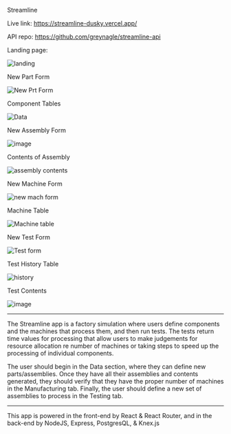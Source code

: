 Streamline

Live link: https://streamline-dusky.vercel.app/

API repo: https://github.com/greynagle/streamline-api

Landing page:

![landing](https://user-images.githubusercontent.com/52943441/87214620-4990e080-c2fc-11ea-856f-989d4dc3dc6d.png)


New Part Form

![New Prt Form](https://user-images.githubusercontent.com/52943441/87214662-ab514a80-c2fc-11ea-8962-50c0144b4fea.png)

Component Tables

![Data](https://user-images.githubusercontent.com/52943441/87214577-d0918900-c2fb-11ea-83de-46e5d7fc14b0.png)

New Assembly Form

![image](https://user-images.githubusercontent.com/52943441/87214651-94aaf380-c2fc-11ea-894b-3bdf332488f1.png)

Contents of Assembly

![assembly contents](https://user-images.githubusercontent.com/52943441/87214611-2f570280-c2fc-11ea-9d4f-1d51fbd406cc.png)

New Machine Form

![new mach form](https://user-images.githubusercontent.com/52943441/87214671-c4f29200-c2fc-11ea-8cf5-cd02531c294f.png)

Machine Table

![Machine table](https://user-images.githubusercontent.com/52943441/87214728-3d595300-c2fd-11ea-89b9-137147c13910.png)

New Test Form

![Test form](https://user-images.githubusercontent.com/52943441/87214677-ddfb4300-c2fc-11ea-80b0-c81a620d9c1d.png)

Test History Table

![history](https://user-images.githubusercontent.com/52943441/87214689-fbc8a800-c2fc-11ea-8dc2-26399f106aef.png)

Test Contents

![image](https://user-images.githubusercontent.com/52943441/87214700-0c791e00-c2fd-11ea-89ef-f260d431fe65.png)

_______________________________________

The Streamline app is a factory simulation where users define components and the machines that process them, and then run tests. The tests return time values for processing that allow users to make judgements for resource allocation re number of machines or taking steps to speed up the processing of individual components.

The user should begin in the Data section, where they can define new parts/assemblies. Once they have all their assemblies and contents generated, they should verify that they have the proper number of machines in the Manufacturing tab. Finally, the user should define a new set of assemblies to process in the Testing tab.

_______________________________________

This app is powered in the front-end by React & React Router, and in the back-end by NodeJS, Express, PostgresQL, & Knex.js
